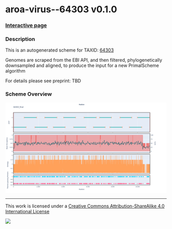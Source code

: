 # aroa-virus--64303 v0.1.0

### [Interactive page](https://chrisgkent.github.io/schemes/aroa-virus--64303-1000-v0.1.0)

### Description

This is an autogenerated scheme for TAXID: [64303](https://www.ncbi.nlm.nih.gov/Taxonomy/Browser/wwwtax.cgi?mode=Info&id=64303&lvl=3&lin=f&keep=1&srchmode=1&unlock)

Genomes are scraped from the EBI API, and then filtered, phylogenetically downsampled and aligned, to produce the input for a new PrimalScheme algorithm

For details please see preprint: TBD

### Scheme Overview

![Alt text](work/64303_final.png '64303_final.png')

------------------------------------------------------------------------

This work is licensed under a [Creative Commons Attribution-ShareAlike 4.0 International License](http://creativecommons.org/licenses/by-sa/4.0/) 

![](https://i.creativecommons.org/l/by-sa/4.0/88x31.png)